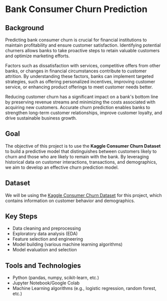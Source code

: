 # Bank Consumer Churn Prediction

## Background
Predicting bank consumer churn is crucial for financial institutions to maintain profitability and ensure customer satisfaction. Identifying potential churners allows banks to take proactive steps to retain valuable customers and optimize marketing efforts.

Factors such as dissatisfaction with services, competitive offers from other banks, or changes in financial circumstances contribute to customer attrition. By understanding these factors, banks can implement targeted strategies, such as offering personalized incentives, improving customer service, or enhancing product offerings to meet customer needs better.

Reducing customer churn has a significant impact on a bank's bottom line by preserving revenue streams and minimizing the costs associated with acquiring new customers. Accurate churn prediction enables banks to strengthen long-term customer relationships, improve customer loyalty, and drive sustainable business growth.

## Goal
The objective of this project is to use the **Kaggle Consumer Churn Dataset** to build a predictive model that distinguishes between customers likely to churn and those who are likely to remain with the bank. By leveraging historical data on customer interactions, transactions, and demographics, we aim to develop an effective churn prediction model.

## Dataset
We will be using the [Kaggle Consumer Churn Dataset](https://www.kaggle.com) for this project, which contains information on customer behavior and demographics.

## Key Steps
- Data cleaning and preprocessing
- Exploratory data analysis (EDA)
- Feature selection and engineering
- Model building (various machine learning algorithms)
- Model evaluation and selection

## Tools and Technologies
- Python (pandas, numpy, scikit-learn, etc.)
- Jupyter Notebook/Google Colab
- Machine Learning algorithms (e.g., logistic regression, random forest, etc.)
